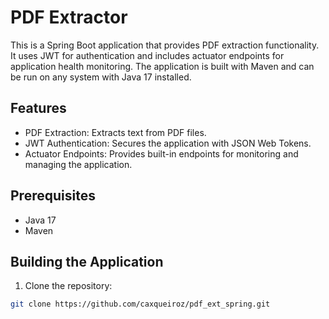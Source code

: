 # PDF Extractor 

This is a Spring Boot application that provides PDF extraction functionality. It uses JWT for authentication and includes actuator endpoints for application health monitoring. The application is built with Maven and can be run on any system with Java 17 installed.

## Features

- PDF Extraction: Extracts text from PDF files.
- JWT Authentication: Secures the application with JSON Web Tokens.
- Actuator Endpoints: Provides built-in endpoints for monitoring and managing the application.

## Prerequisites

- Java 17
- Maven

## Building the Application

1. Clone the repository:

```bash
git clone https://github.com/caxqueiroz/pdf_ext_spring.git
